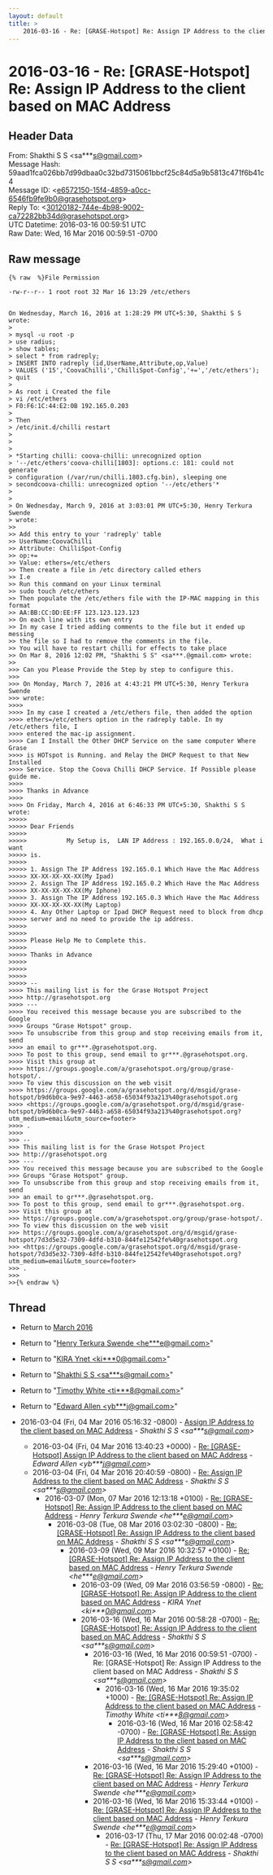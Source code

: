 ```yaml
---
layout: default
title: >
    2016-03-16 - Re: [GRASE-Hotspot] Re: Assign IP Address to the client based on MAC Address
---
```


# 2016-03-16 - Re: [GRASE-Hotspot] Re: Assign IP Address to the client based on MAC Address

## Header Data

From: Shakthi S S \<sa***s@gmail.com\><br>
Message Hash: 59aad1fca026bb7d99dbaa0c32bd7315061bbcf25c84d5a9b5813c471f6b41c4<br>
Message ID: \<e6572150-15f4-4859-a0cc-6546fb9fe9b0@grasehotspot.org\><br>
Reply To: \<30120182-744e-4b98-9002-ca72282bb34d@grasehotspot.org\><br>
UTC Datetime: 2016-03-16 00:59:51 UTC<br>
Raw Date: Wed, 16 Mar 2016 00:59:51 -0700<br>

## Raw message

```
{% raw  %}File Permission

-rw-r--r-- 1 root root 32 Mar 16 13:29 /etc/ethers


On Wednesday, March 16, 2016 at 1:28:29 PM UTC+5:30, Shakthi S S wrote:
>
> mysql -u root -p
> use radius;
> show tables;
> select * from radreply;
> INSERT INTO radreply (id,UserName,Attribute,op,Value)
> VALUES ('15','CoovaChilli','ChilliSpot-Config','+=','/etc/ethers');
> quit
>
> As root i Created the file
> vi /etc/ethers
> F0:F6:1C:44:E2:0B 192.165.0.203
>
> Then 
> /etc/init.d/chilli restart
>
>
>
> *Starting chilli: coova-chilli: unrecognized option 
> '--/etc/ethers'coova-chilli[1803]: options.c: 181: could not generate 
> configuration (/var/run/chilli.1803.cfg.bin), sleeping one 
> secondcoova-chilli: unrecognized option '--/etc/ethers'*
>
>
> On Wednesday, March 9, 2016 at 3:03:01 PM UTC+5:30, Henry Terkura Swende 
> wrote:
>>
>> Add this entry to your 'radreply' table
>> UserName:CoovaChilli
>> Attribute: ChilliSpot-Config
>> op:+=
>> Value: ethers=/etc/ethers
>> Then create a file in /etc directory called ethers
>> I.e
>> Run this command on your Linux terminal
>> sudo touch /etc/ethers
>> Then populate the /etc/ethers file with the IP-MAC mapping in this format
>> AA:BB:CC:DD:EE:FF 123.123.123.123
>> On each line with its own entry
>> In my case I tried adding comments to the file but it ended up messing 
>> the file so I had to remove the comments in the file.
>> You will have to restart chilli for effects to take place 
>> On Mar 8, 2016 12:02 PM, "Shakthi S S" <sa***.@gmail.com> wrote:
>>
>>> Can you Please Provide the Step by step to configure this.
>>>
>>> On Monday, March 7, 2016 at 4:43:21 PM UTC+5:30, Henry Terkura Swende 
>>> wrote:
>>>>
>>>> In my case I created a /etc/ethers file, then added the option 
>>>> ethers=/etc/ethers option in the radreply table. In my /etc/ethers file, I 
>>>> entered the mac-ip assignment.
>>>> Can I Install the Other DHCP Service on the same computer Where Grase 
>>>> is HOTspot is Running. and Relay the DHCP Request to that New Installed 
>>>> Service. Stop the Coova Chilli DHCP Service. If Possible please guide me.
>>>>
>>>> Thanks in Advance
>>>>
>>>> On Friday, March 4, 2016 at 6:46:33 PM UTC+5:30, Shakthi S S wrote:
>>>>>
>>>>> Dear Friends
>>>>>
>>>>>           My Setup is,  LAN IP Address : 192.165.0.0/24,  What i want 
>>>>> is.
>>>>>
>>>>> 1. Assign The IP Address 192.165.0.1 Which Have the Mac Address 
>>>>> XX-XX-XX-XX-XX(My Ipad)
>>>>> 2. Assign The IP Address 192.165.0.2 Which Have the Mac Address 
>>>>> XX-XX-XX-XX-XX(My Iphone)
>>>>> 3. Assign The IP Address 192.165.0.3 Which Have the Mac Address 
>>>>> XX-XX-XX-XX-XX(My Laptop)
>>>>> 4. Any Other Laptop or Ipad DHCP Request need to block from dhcp 
>>>>> server and no need to provide the ip address.
>>>>>
>>>>>
>>>>> Please Help Me to Complete this. 
>>>>>
>>>>> Thanks in Advance
>>>>>
>>>>>
>>>>>
>>>>> -- 
>>>> This mailing list is for the Grase Hotspot Project 
>>>> http://grasehotspot.org
>>>> --- 
>>>> You received this message because you are subscribed to the Google 
>>>> Groups "Grase Hotspot" group.
>>>> To unsubscribe from this group and stop receiving emails from it, send 
>>>> an email to gr***.@grasehotspot.org.
>>>> To post to this group, send email to gr***.@grasehotspot.org.
>>>> Visit this group at 
>>>> https://groups.google.com/a/grasehotspot.org/group/grase-hotspot/.
>>>> To view this discussion on the web visit 
>>>> https://groups.google.com/a/grasehotspot.org/d/msgid/grase-hotspot/b9d6b0ca-9e97-4463-a658-65034f93a213%40grasehotspot.org 
>>>> <https://groups.google.com/a/grasehotspot.org/d/msgid/grase-hotspot/b9d6b0ca-9e97-4463-a658-65034f93a213%40grasehotspot.org?utm_medium=email&utm_source=footer>
>>>> .
>>>>
>>> -- 
>>> This mailing list is for the Grase Hotspot Project 
>>> http://grasehotspot.org
>>> --- 
>>> You received this message because you are subscribed to the Google 
>>> Groups "Grase Hotspot" group.
>>> To unsubscribe from this group and stop receiving emails from it, send 
>>> an email to gr***.@grasehotspot.org.
>>> To post to this group, send email to gr***.@grasehotspot.org.
>>> Visit this group at 
>>> https://groups.google.com/a/grasehotspot.org/group/grase-hotspot/.
>>> To view this discussion on the web visit 
>>> https://groups.google.com/a/grasehotspot.org/d/msgid/grase-hotspot/7d3d5e32-7309-4dfd-b310-844fe12542fe%40grasehotspot.org 
>>> <https://groups.google.com/a/grasehotspot.org/d/msgid/grase-hotspot/7d3d5e32-7309-4dfd-b310-844fe12542fe%40grasehotspot.org?utm_medium=email&utm_source=footer>
>>> .
>>>
>>{% endraw %}
```

## Thread

+ Return to [March 2016](/archive/2016/03)

+ Return to "[Henry Terkura Swende <he***e<span>@</span>gmail.com>](/authors/he___e_at_gmail_com)"
+ Return to "[KIRA Ynet <ki***0<span>@</span>gmail.com>](/authors/ki___0_at_gmail_com)"
+ Return to "[Shakthi S S <sa***s<span>@</span>gmail.com>](/authors/sa___s_at_gmail_com)"
+ Return to "[Timothy White <ti***8<span>@</span>gmail.com>](/authors/ti___8_at_gmail_com)"
+ Return to "[Edward Allen <yb***j<span>@</span>gmail.com>](/authors/yb___j_at_gmail_com)"

+ 2016-03-04 (Fri, 04 Mar 2016 05:16:32 -0800) - [Assign IP Address to the client based on MAC Address](/archive/2016/03/6dadb892b7c46916c562d470b5c35baa6158aff354f252d9c4bc441e7d3f94c5) - _Shakthi S S \<sa***s@gmail.com\>_
  + 2016-03-04 (Fri, 04 Mar 2016 13:40:23 +0000) - [Re: [GRASE-Hotspot] Assign IP Address to the client based on MAC Address](/archive/2016/03/4664f5177f27f5c6a233906fbec705cc77e947d481423ab032ad46d022f0d1ec) - _Edward Allen \<yb***j@gmail.com\>_
  + 2016-03-04 (Fri, 04 Mar 2016 20:40:59 -0800) - [Re: Assign IP Address to the client based on MAC Address](/archive/2016/03/f4d80ad5d87ac4d4cd3273de7cf06016dac82ebf74e9eb905569a9146c2b055d) - _Shakthi S S \<sa***s@gmail.com\>_
    + 2016-03-07 (Mon, 07 Mar 2016 12:13:18 +0100) - [Re: [GRASE-Hotspot] Re: Assign IP Address to the client based on MAC Address](/archive/2016/03/ec7fb4e6e797aa65da616192dd1793b1eeaf25cf8ab7b8278f2c41408e6251e3) - _Henry Terkura Swende \<he***e@gmail.com\>_
      + 2016-03-08 (Tue, 08 Mar 2016 03:02:30 -0800) - [Re: [GRASE-Hotspot] Re: Assign IP Address to the client based on MAC Address](/archive/2016/03/cc6cd86603a951e467dc62e35cc64bc0f9965b0441c90e55da206f989b9c6544) - _Shakthi S S \<sa***s@gmail.com\>_
        + 2016-03-09 (Wed, 09 Mar 2016 10:32:57 +0100) - [Re: [GRASE-Hotspot] Re: Assign IP Address to the client based on MAC Address](/archive/2016/03/a1b133dd2e4cb66dc268494548318ef91aac8cccae4f8f4156d2805a43d69c43) - _Henry Terkura Swende \<he***e@gmail.com\>_
          + 2016-03-09 (Wed, 09 Mar 2016 03:56:59 -0800) - [Re: [GRASE-Hotspot] Re: Assign IP Address to the client based on MAC Address](/archive/2016/03/82795d47a57b50ad01a322ae07b37b87a2d634888db8d32882a99b7507b33cee) - _KIRA Ynet \<ki***0@gmail.com\>_
          + 2016-03-16 (Wed, 16 Mar 2016 00:58:28 -0700) - [Re: [GRASE-Hotspot] Re: Assign IP Address to the client based on MAC Address](/archive/2016/03/19b18a299a0fc99055eb974f5f1b8e187f50bc335425d20179f5c75d961f7aab) - _Shakthi S S \<sa***s@gmail.com\>_
            + 2016-03-16 (Wed, 16 Mar 2016 00:59:51 -0700) - Re: [GRASE-Hotspot] Re: Assign IP Address to the client based on MAC Address - _Shakthi S S \<sa***s@gmail.com\>_
              + 2016-03-16 (Wed, 16 Mar 2016 19:35:02 +1000) - [Re: [GRASE-Hotspot] Re: Assign IP Address to the client based on MAC Address](/archive/2016/03/e1da94c89e2e64bc9bcc5b56752558b1d4a29fa0fd8d637ac9e2a8bc55be9845) - _Timothy White \<ti***8@gmail.com\>_
                + 2016-03-16 (Wed, 16 Mar 2016 02:58:42 -0700) - [Re: [GRASE-Hotspot] Re: Assign IP Address to the client based on MAC Address](/archive/2016/03/95b8b1436812f5c9b498616f0a5f72b755f1fcabbc671d7c415b6bae0b1167f6) - _Shakthi S S \<sa***s@gmail.com\>_
            + 2016-03-16 (Wed, 16 Mar 2016 15:29:40 +0100) - [Re: [GRASE-Hotspot] Re: Assign IP Address to the client based on MAC Address](/archive/2016/03/819086938f106e54eab613d87f55fe10cd3fca292c705ea651a7ac403c7e211f) - _Henry Terkura Swende \<he***e@gmail.com\>_
            + 2016-03-16 (Wed, 16 Mar 2016 15:33:44 +0100) - [Re: [GRASE-Hotspot] Re: Assign IP Address to the client based on MAC Address](/archive/2016/03/384bdf4d26b84e369e1d0b7d21871e7efcdf6191bda1b1c2aed30abb08b7c880) - _Henry Terkura Swende \<he***e@gmail.com\>_
              + 2016-03-17 (Thu, 17 Mar 2016 00:02:48 -0700) - [Re: [GRASE-Hotspot] Re: Assign IP Address to the client based on MAC Address](/archive/2016/03/80bfa18163bd42fcc2196074ceed71fc3e9129acf18994d1247648a00ff0b654) - _Shakthi S S \<sa***s@gmail.com\>_


